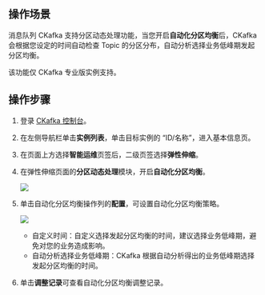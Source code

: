 ## 操作场景

消息队列 CKafka 支持分区动态处理功能，当您开启**自动化分区均衡**后，CKafka 会根据您设定的时间自动检查 Topic 的分区分布，自动分析选择业务低峰期发起分区均衡。

<dx-alert infotype="explain" title="">
该功能仅 CKafka 专业版实例支持。
</dx-alert>



## 操作步骤

1. 登录 [CKafka 控制台](https://console.cloud.tencent.com/ckafka)。
2. 在左侧导航栏单击**实例列表**，单击目标实例的 “ID/名称”，进入基本信息页。
3. 在页面上方选择**智能运维**页签后，二级页签选择**弹性伸缩**。

4. 在弹性伸缩页面的**分区动态处理**模块，开启**自动化分区均衡**。

   ![](https://qcloudimg.tencent-cloud.cn/raw/56d84abaa0416d47d8e819b98e207f43.png)

5. 单击自动化分区均衡操作列的**配置**，可设置自动化分区均衡策略。
   
   ![](https://qcloudimg.tencent-cloud.cn/raw/205d310f50972f6d40f1739e6d866cdc.png)
   
   - 自定义时间：自定义选择发起分区均衡的时间，建议选择业务低峰期，避免对您的业务造成影响。
   - 自动分析选择业务低峰期：CKafka 根据自动分析得出的业务低峰期选择发起分区均衡的时间。
   
6. 单击**调整记录**可查看自动化分区均衡调整记录。

